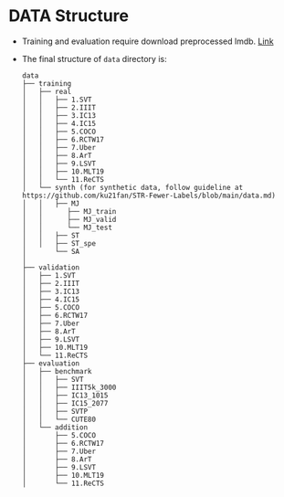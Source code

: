 # DATA Structure

- Training and evaluation require download preprocessed lmdb. [Link](https://github.com/ku21fan/STR-Fewer-Labels/blob/main/data.md#download-preprocessed-lmdb-dataset-for-traininig-and-evaluation)
- The final structure of `data` directory is:

    ```
    data
    ├── training
    │   ├── real
    │   │   ├── 1.SVT
    │   │   ├── 2.IIIT
    │   │   ├── 3.IC13
    │   │   ├── 4.IC15
    │   │   ├── 5.COCO
    │   │   ├── 6.RCTW17
    │   │   ├── 7.Uber
    │   │   ├── 8.ArT
    │   │   ├── 9.LSVT
    │   │   ├── 10.MLT19
    │   │   └── 11.ReCTS
    │   └── synth (for synthetic data, follow guideline at https://github.com/ku21fan/STR-Fewer-Labels/blob/main/data.md)
    │   │   ├── MJ
    │   │      ├── MJ_train
    │   │      ├── MJ_valid
    │   │      └── MJ_test
    │   │   ├── ST
    │   │   ├── ST_spe
    │       └── SA
    │  
    ├── validation
    │   ├── 1.SVT
    │   ├── 2.IIIT
    │   ├── 3.IC13
    │   ├── 4.IC15
    │   ├── 5.COCO
    │   ├── 6.RCTW17
    │   ├── 7.Uber
    │   ├── 8.ArT
    │   ├── 9.LSVT
    │   ├── 10.MLT19
    │   └── 11.ReCTS
    ├── evaluation
    │   ├── benchmark
    │   │   ├── SVT
    │   │   ├── IIIT5k_3000
    │   │   ├── IC13_1015
    │   │   ├── IC15_2077
    │   │   ├── SVTP
    │   │   └── CUTE80
    │   └── addition
    │       ├── 5.COCO
    │       ├── 6.RCTW17
    │       ├── 7.Uber
    │       ├── 8.ArT
    │       ├── 9.LSVT
    │       ├── 10.MLT19
    │       └── 11.ReCTS 
    ```
